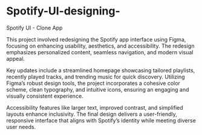 # Spotify-UI-designing-
Spotify UI - Clone App 

This project involved redesigning the Spotify app interface using Figma, focusing on enhancing usability, aesthetics, and accessibility. The redesign emphasizes personalized content, seamless navigation, and modern visual appeal.

Key updates include a streamlined homepage showcasing tailored playlists, recently played tracks, and trending music for quick discovery. Utilizing Figma’s robust design tools, the project incorporates a cohesive color scheme, clean typography, and intuitive icons, ensuring an engaging and visually consistent experience.

Accessibility features like larger text, improved contrast, and simplified layouts enhance inclusivity. The final design delivers a user-friendly, responsive interface that aligns with Spotify’s identity while meeting diverse user needs.






